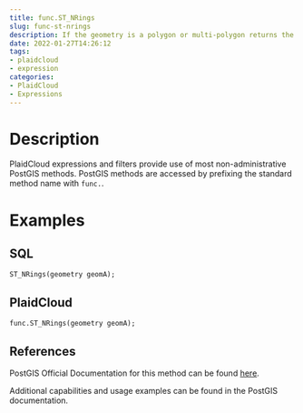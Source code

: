 ```yaml
---
title: func.ST_NRings
slug: func-st-nrings
description: If the geometry is a polygon or multi-polygon returns the number of rings
date: 2022-01-27T14:26:12
tags:
- plaidcloud
- expression
categories:
- PlaidCloud
- Expressions
---
```



# Description


PlaidCloud expressions and filters provide use of most non-administrative PostGIS methods. PostGIS methods are accessed by prefixing the standard method name with `func.`.



# Examples


## SQL



```
ST_NRings(geometry geomA);
```


## PlaidCloud



```
func.ST_NRings(geometry geomA);
```


## References


PostGIS Official Documentation for this method can be found [here](https://postgis.net/docs/manual-3.1/ST_NRings.html).



Additional capabilities and usage examples can be found in the PostGIS documentation.

